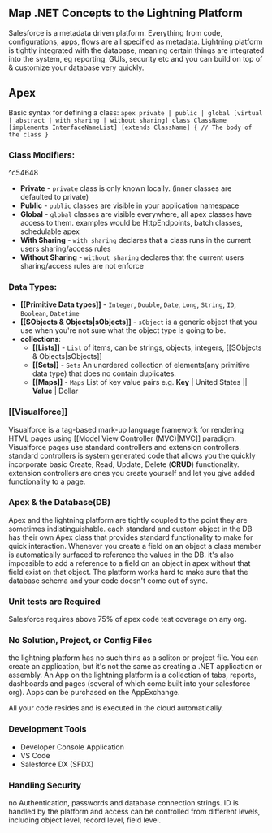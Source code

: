 
## Map .NET Concepts to the Lightning Platform

Salesforce is a metadata driven platform. Everything from code, configurations, apps, flows are all specified as metadata. Lightning platform is tightly integrated with the database, meaning certain things are integrated into the system, eg reporting, GUIs, security etc and you can build on top of & customize your database very quickly.

## Apex
Basic syntax for defining a class:
	``` apex
private | public | global
[virtual | abstract | with sharing | without sharing]
class ClassName [implements InterfaceNameList] [extends ClassName]
{
    // The body of the class
}
	```
### Class Modifiers:

^c54648

- **Private** - `private` class is only known locally. (inner classes are defaulted to private)
- **Public** - `public` classes are visible in your application namespace
- **Global** - `global` classes are visible everywhere, all apex classes have access to them. examples would be HttpEndpoints, batch classes, schedulable apex
- **With Sharing** - `with sharing` declares that a class runs in the current users sharing/access rules
- **Without Sharing** - `without sharing` declares that the current users sharing/access rules are not enforce

### Data Types:
- **[[Primitive Data types]]** - `Integer`, `Double`, `Date`, `Long`, `String`, `ID`, `Boolean`, `Datetime`
- **[[SObjects & Objects|sObjects]]** - `sObject` is a generic object that you use when you're not sure what the object type is going to be.
- **collections**:
	- **[[Lists]]**  - `List` of items, can be strings, objects, integers, [[SObjects & Objects|sObjects]]
	- **[[Sets]]** - `Sets` An unordered collection of elements(any primitive data type) that does no contain duplicates. 
	- **[[Maps]]** - `Maps` List of key value pairs e.g. **Key** | United States || **Value** | Dollar

### [[Visualforce]]
Visualforce is a tag-based mark-up language framework for rendering HTML pages using [[Model View Controller (MVC)|MVC]] paradigm. Visualforce pages use standard controllers and extension controllers. standard controllers is system generated code that allows you the quickly incorporate basic Create, Read, Update, Delete (**CRUD**) functionality. extension controllers are ones you create yourself and let you give added functionality to a page. 

### Apex & the Database(DB)
Apex and the lightning platform are tightly coupled to the point they are sometimes indistinguishable. each standard and custom object in the DB has their own Apex class that provides standard functionality to make for quick interaction. Whenever you create a field on an object a class member is automatically surfaced to reference the values in the DB. it's also impossible to add a reference to a field on an object in apex without that field exist on that object. The platform works hard to make sure that the database schema and your code doesn't come out of sync.

### Unit tests are Required
Salesforce requires above 75% of apex code test coverage on any org. 

### No Solution, Project, or Config Files
the lightning platform has no such thins as a soliton or project file. You can create an application, but it's not the same as creating a .NET application or assembly. An App on the lightning platform is a collection of tabs, reports, dashboards and pages (several of which come built into your salesforce org). Apps can be purchased on the AppExchange. 

All your code resides and is executed in the cloud automatically. 

### Development Tools
- Developer Console Application
- VS Code
- Salesforce DX (SFDX)


### Handling Security
no Authentication, passwords and database connection strings. ID is handled  by the platform and access can be controlled from different levels, including object level, record level, field level. 

